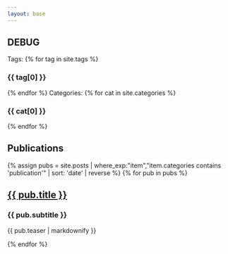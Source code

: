```yaml
---
layout: base
---
```

DEBUG
-----
Tags:
{% for tag in site.tags %}
  <h3>{{ tag[0] }}</h3>
{% endfor %}
Categories:
{% for cat in site.categories %}
  <h3>{{ cat[0] }}</h3>
{% endfor %}

<section>
  <h1>Publications</h1>
  <div class="row">
  {% assign pubs = site.posts | where_exp:"item","item.categories contains 'publication'" | sort: 'date' | reverse %}
  {% for pub in pubs %}
    <div class="col-4">
      <div class="card">
        <h2 class="card-title"><a href="{{ pub.url }}">{{ pub.title }}</a></h2>
        <h3>{{ pub.subtitle }}</h3>
        <div class="card-body">
          <p>{{ pub.teaser | markdownify }}</p>
        </div>
      </div>
    </div>
  {% endfor %}
  </div>
</section>
